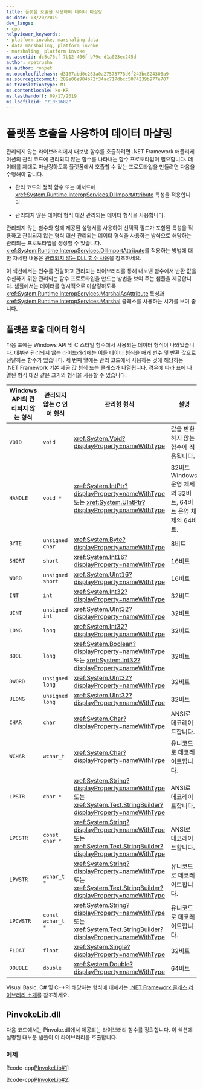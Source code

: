```yaml
---
title: 플랫폼 호출을 사용하여 데이터 마샬링
ms.date: 03/20/2019
dev_langs:
- cpp
helpviewer_keywords:
- platform invoke, marshaling data
- data marshaling, platform invoke
- marshaling, platform invoke
ms.assetid: dc5c76cf-7b12-406f-b79c-d1a023ec245d
author: rpetrusha
ms.author: ronpet
ms.openlocfilehash: d3167abd0c263a0a27573778d6f243bc824306a9
ms.sourcegitcommit: 289e06e904b72f34ac717dbcc5074239b977e707
ms.translationtype: MT
ms.contentlocale: ko-KR
ms.lasthandoff: 09/17/2019
ms.locfileid: "71051682"
---
```

# <a name="marshaling-data-with-platform-invoke"></a>플랫폼 호출을 사용하여 데이터 마샬링

관리되지 않는 라이브러리에서 내보낸 함수를 호출하려면 .NET Framework 애플리케이션의 관리 코드에 관리되지 않는 함수를 나타내는 함수 프로토타입이 필요합니다. 데이터를 제대로 마샬링하도록 플랫폼에서 호출할 수 있는 프로토타입을 만들려면 다음을 수행해야 합니다.

- 관리 코드의 정적 함수 또는 메서드에 <xref:System.Runtime.InteropServices.DllImportAttribute> 특성을 적용합니다.

- 관리되지 않은 데이터 형식 대신 관리되는 데이터 형식을 사용합니다.

관리되지 않는 함수와 함께 제공된 설명서를 사용하여 선택적 필드가 포함된 특성을 적용하고 관리되지 않는 형식 대신 관리되는 데이터 형식을 사용하는 방식으로 해당하는 관리되는 프로토타입을 생성할 수 있습니다. <xref:System.Runtime.InteropServices.DllImportAttribute>를 적용하는 방법에 대한 자세한 내용은 [관리되지 않는 DLL 함수 사용](consuming-unmanaged-dll-functions.md)을 참조하세요.

이 섹션에서는 인수를 전달하고 관리되는 라이브러리를 통해 내보낸 함수에서 반환 값을 수신하기 위한 관리되는 함수 프로토타입을 만드는 방법을 보여 주는 샘플을 제공합니다. 샘플에서는 데이터를 명시적으로 마샬링하도록 <xref:System.Runtime.InteropServices.MarshalAsAttribute> 특성과 <xref:System.Runtime.InteropServices.Marshal> 클래스를 사용하는 시기를 보여 줍니다.

## <a name="platform-invoke-data-types"></a>플랫폼 호출 데이터 형식

다음 표에는 Windows API 및 C 스타일 함수에서 사용되는 데이터 형식이 나와있습니다. 대부분 관리되지 않는 라이브러리에는 이들 데이터 형식을 매개 변수 및 반환 값으로 전달하는 함수가 있습니다. 세 번째 열에는 관리 코드에서 사용하는 것에 해당하는 .NET Framework 기본 제공 값 형식 또는 클래스가 나열됩니다. 경우에 따라 표에 나열된 형식 대신 같은 크기의 형식을 사용할 수 있습니다.

|Windows API의 관리되지 않는 형식|관리되지 않는 C 언어 형식|관리형 형식|설명|
|--------------------------------|-------------------------------|------------------------|-----------------|
|`VOID`|`void`|<xref:System.Void?displayProperty=nameWithType>|값을 반환하지 않는 함수에 적용됩니다.|
|`HANDLE`|`void *`|<xref:System.IntPtr?displayProperty=nameWithType> 또는 <xref:System.UIntPtr?displayProperty=nameWithType>|32비트 Windows 운영 체제의 32비트, 64비트 운영 체제의 64비트.|
|`BYTE`|`unsigned char`|<xref:System.Byte?displayProperty=nameWithType>|8비트|
|`SHORT`|`short`|<xref:System.Int16?displayProperty=nameWithType>|16비트|
|`WORD`|`unsigned short`|<xref:System.UInt16?displayProperty=nameWithType>|16비트|
|`INT`|`int`|<xref:System.Int32?displayProperty=nameWithType>|32비트|
|`UINT`|`unsigned int`|<xref:System.UInt32?displayProperty=nameWithType>|32비트|
|`LONG`|`long`|<xref:System.Int32?displayProperty=nameWithType>|32비트|
|`BOOL`|`long`|<xref:System.Boolean?displayProperty=nameWithType> 또는 <xref:System.Int32?displayProperty=nameWithType>|32비트|
|`DWORD`|`unsigned long`|<xref:System.UInt32?displayProperty=nameWithType>|32비트|
|`ULONG`|`unsigned long`|<xref:System.UInt32?displayProperty=nameWithType>|32비트|
|`CHAR`|`char`|<xref:System.Char?displayProperty=nameWithType>|ANSI로 데코레이트합니다.|
|`WCHAR`|`wchar_t`|<xref:System.Char?displayProperty=nameWithType>|유니코드로 데코레이트합니다.|
|`LPSTR`|`char *`|<xref:System.String?displayProperty=nameWithType> 또는 <xref:System.Text.StringBuilder?displayProperty=nameWithType>|ANSI로 데코레이트합니다.|
|`LPCSTR`|`const char *`|<xref:System.String?displayProperty=nameWithType> 또는 <xref:System.Text.StringBuilder?displayProperty=nameWithType>|ANSI로 데코레이트합니다.|
|`LPWSTR`|`wchar_t *`|<xref:System.String?displayProperty=nameWithType> 또는 <xref:System.Text.StringBuilder?displayProperty=nameWithType>|유니코드로 데코레이트합니다.|
|`LPCWSTR`|`const wchar_t *`|<xref:System.String?displayProperty=nameWithType> 또는 <xref:System.Text.StringBuilder?displayProperty=nameWithType>|유니코드로 데코레이트합니다.|
|`FLOAT`|`float`|<xref:System.Single?displayProperty=nameWithType>|32비트|
|`DOUBLE`|`double`|<xref:System.Double?displayProperty=nameWithType>|64비트|

Visual Basic, C# 및 C++의 해당하는 형식에 대해서는 [.NET Framework 클래스 라이브러리 소개](../../standard/class-library-overview.md#system-namespace)를 참조하세요.

## <a name="pinvokelibdll"></a>PinvokeLib.dll

다음 코드에서는 Pinvoke.dll에서 제공되는 라이브러리 함수를 정의합니다. 이 섹션에 설명된 대부분 샘플이 이 라이브러리를 호출합니다.

### <a name="example"></a>예제

[!code-cpp[PInvokeLib#1](../../../samples/snippets/cpp/VS_Snippets_CLR/pinvokelib/cpp/pinvokelib.cpp#1)]

[!code-cpp[PInvokeLib#2](../../../samples/snippets/cpp/VS_Snippets_CLR/pinvokelib/cpp/pinvokelib.h#2)]
